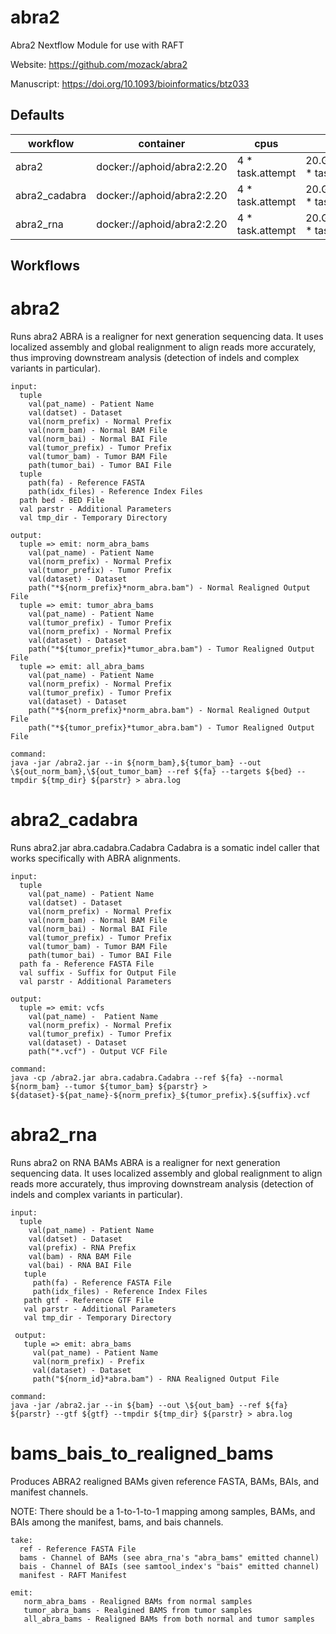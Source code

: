 # abra2

Abra2 Nextflow Module for use with RAFT

Website: https://github.com/mozack/abra2

Manuscript: https://doi.org/10.1093/bioinformatics/btz033

## Defaults

| workflow | container | cpus | memory |
| --- | --- | --- | --- |
| abra2 | docker://aphoid/abra2:2.20 | 4 * task.attempt | 20.GB.plus(12.GB * task.attempt) |
| abra2_cadabra | docker://aphoid/abra2:2.20 | 4 * task.attempt | 20.GB.plus(12.GB * task.attempt) |
| abra2_rna | docker://aphoid/abra2:2.20 | 4 * task.attempt |  20.GB.plus(12.GB * task.attempt) |

## Workflows

# abra2

Runs abra2
ABRA is a realigner for next generation sequencing data. It uses localized
assembly and global realignment to align reads more accurately, thus
improving downstream analysis (detection of indels and complex variants in
particular).
```
input:
  tuple
    val(pat_name) - Patient Name
    val(datset) - Dataset
    val(norm_prefix) - Normal Prefix
    val(norm_bam) - Normal BAM File
    val(norm_bai) - Normal BAI File
    val(tumor_prefix) - Tumor Prefix
    val(tumor_bam) - Tumor BAM File
    path(tumor_bai) - Tumor BAI File
  tuple
    path(fa) - Reference FASTA
    path(idx_files) - Reference Index Files
  path bed - BED File
  val parstr - Additional Parameters
  val tmp_dir - Temporary Directory

output:
  tuple => emit: norm_abra_bams
    val(pat_name) - Patient Name
    val(norm_prefix) - Normal Prefix
    val(tumor_prefix) - Tumor Prefix
    val(dataset) - Dataset
    path("*${norm_prefix}*norm_abra.bam") - Normal Realigned Output File
  tuple => emit: tumor_abra_bams
    val(pat_name) - Patient Name
    val(tumor_prefix) - Tumor Prefix
    val(norm_prefix) - Normal Prefix
    val(dataset) - Dataset
    path("*${tumor_prefix}*tumor_abra.bam") - Tumor Realigned Output File
  tuple => emit: all_abra_bams
    val(pat_name) - Patient Name
    val(norm_prefix) - Normal Prefix
    val(tumor_prefix) - Tumor Prefix
    val(dataset) - Dataset
    path("*${norm_prefix}*norm_abra.bam") - Normal Realigned Output File
    path("*${tumor_prefix}*tumor_abra.bam") - Tumor Realigned Output File

command:
java -jar /abra2.jar --in ${norm_bam},${tumor_bam} --out \${out_norm_bam},\${out_tumor_bam} --ref ${fa} --targets ${bed} --tmpdir ${tmp_dir} ${parstr} > abra.log
```

# abra2_cadabra

Runs abra2.jar abra.cadabra.Cadabra
Cadabra is a somatic indel caller that works specifically with ABRA alignments.
```
input:
  tuple
    val(pat_name) - Patient Name
    val(datset) - Dataset
    val(norm_prefix) - Normal Prefix
    val(norm_bam) - Normal BAM File
    val(norm_bai) - Normal BAI File
    val(tumor_prefix) - Tumor Prefix
    val(tumor_bam) - Tumor BAM File
    path(tumor_bai) - Tumor BAI File
  path fa - Reference FASTA File
  val suffix - Suffix for Output File
  val parstr - Additional Parameters

output:
  tuple => emit: vcfs
    val(pat_name) -  Patient Name
    val(norm_prefix) - Normal Prefix
    val(tumor_prefix) - Tumor Prefix
    val(dataset) - Dataset
    path("*.vcf") - Output VCF File

command:
java -cp /abra2.jar abra.cadabra.Cadabra --ref ${fa} --normal ${norm_bam} --tumor ${tumor_bam} ${parstr} > ${dataset}-${pat_name}-${norm_prefix}_${tumor_prefix}.${suffix}.vcf
```

# abra2_rna

Runs abra2 on RNA BAMs
ABRA is a realigner for next generation sequencing data. It uses localized
assembly and global realignment to align reads more accurately, thus
improving downstream analysis (detection of indels and complex variants in
particular).
```
input:
  tuple
    val(pat_name) - Patient Name
    val(datset) - Dataset
    val(prefix) - RNA Prefix
    val(bam) - RNA BAM File
    val(bai) - RNA BAI File
   tuple
     path(fa) - Reference FASTA File
     path(idx_files) - Reference Index Files
   path gtf - Reference GTF File
   val parstr - Additional Parameters
   val tmp_dir - Temporary Directory

 output:
   tuple => emit: abra_bams
     val(pat_name) - Patient Name
     val(norm_prefix) - Prefix
     val(dataset) - Dataset
     path("${norm_id}*abra.bam") - RNA Realigned Output File

command:
java -jar /abra2.jar --in ${bam} --out \${out_bam} --ref ${fa} ${parstr} --gtf ${gtf} --tmpdir ${tmp_dir} ${parstr} > abra.log
```

# bams_bais_to_realigned_bams

Produces ABRA2 realigned BAMs given reference FASTA, BAMs, BAIs, and manifest channels.

NOTE: There should be a 1-to-1-to-1 mapping among samples, BAMs, and BAIs
among the manifest, bams, and bais channels.

```
take:
  ref - Reference FASTA File
  bams - Channel of BAMs (see abra_rna's "abra_bams" emitted channel)
  bais - Channel of BAIs (see samtool_index's "bais" emitted channel)
  manifest - RAFT Manifest

emit:
   norm_abra_bams - Realigned BAMs from normal samples
   tumor_abra_bams - Realgined BAMS from tumor samples
   all_abra_bams - Realigned BAMs from both normal and tumor samples
```
